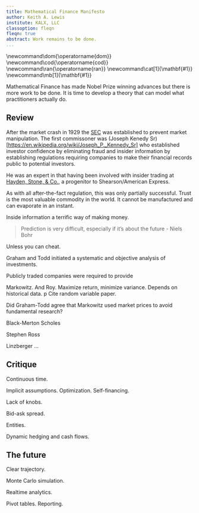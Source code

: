 ```yaml
---
title: Mathematical Finance Manifesto
author: Keith A. Lewis
institute: KALX, LLC
classoption: fleqn
fleqn: true
abstract: Work remains to be done.
...
```


\newcommand\dom{\operatorname{dom}}
\newcommand\cod{\operatorname{cod}}
\newcommand\ran{\operatorname{ran}}
\newcommand\cat[1]{\mathbf{#1}}
\newcommand\mb[1]{\mathbf{#1}}


Mathematical Finance has made Nobel Prize winning advances but there is more work to be done.
It is time to develop a theory that can model what practitioners actually do.

## Review

After the market crash in 1929 the
[SEC](https://en.wikipedia.org/wiki/U.S._Securities_and_Exchange_Commission)
was established to prevent market manipulation.  The first commissoner was
(Joseph Kenedy Sr)[https://en.wikipedia.org/wiki/Joseph_P._Kennedy_Sr]
who established investor confidence by eliminating fraud and insider
information by establishing regulations requiring companies to make
their financial records public to potential investors.

He was an expert in that having been involved with insider trading
at [Hayden, Stone, \& Co.](https://en.wikipedia.org/wiki/Hayden,_Stone_%26_Co.),
a progenitor to Shearson/American Express.

As with all after-the-fact regulation, this was only partially successful. 
Trust is the most valuable commodity in the world. It cannot be manufactured
and can evaporate in an instant.




Inside information a terrific way of making money.

> Prediction is very difficult, especially if it’s about the future - Niels Bohr

Unless you can cheat.

Graham and Todd initiated a systematic and objective
analysis of investments. 

Publicly traded companies were required to provide 

Markowitz. And Roy. Maximize return, minimize variance. Depends on historical data.
p
Cite random variable paper.

Did Graham-Todd agree that Markowitz used market prices to avoid fundamental research?

Black-Merton Scholes

Stephen Ross

Linzberger ...

## Critique

Continuous time.

Implicit assumptions. Optimization. Self-financing.

Lack of knobs.

Bid-ask spread.

Entities.

Dynamic hedging and cash flows.

## The future

Clear trajectory.

Monte Carlo simulation.

Realtime analytics.

Pivot tables. Reporting.

